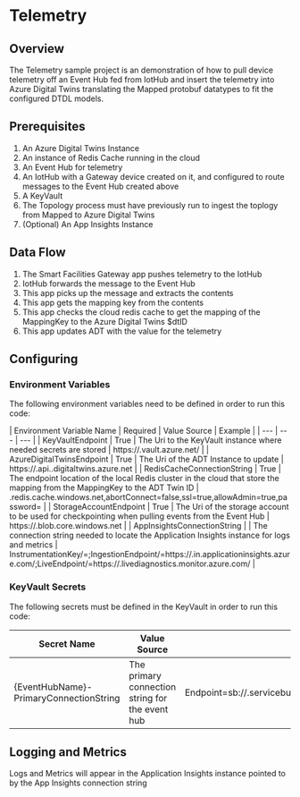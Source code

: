 ﻿# Telemetry

## Overview
The Telemetry sample project is an demonstration of how to pull device telemetry off an Event Hub fed from IotHub and insert the telemetry into Azure Digital Twins translating the Mapped protobuf datatypes to fit the configured DTDL models. 

## Prerequisites

1. An Azure Digital Twins Instance
2. An instance of Redis Cache running in the cloud
3. An Event Hub for telemetry
4. An IotHub with a Gateway device created on it, and configured to route messages to the Event Hub created above
5. A KeyVault
6. The Topology process must have previously run to ingest the toplogy from Mapped to Azure Digital Twins
7. (Optional) An App Insights Instance

## Data Flow

1. The Smart Facilities Gateway app pushes telemetry to the IotHub
2. IotHub forwards the message to the Event Hub
3. This app picks up the message and extracts the contents
4. This app gets the mapping key from the contents
5. This app checks the cloud redis cache to get the mapping of the MappingKey to the Azure Digital Twins $dtID
6. This app updates ADT with the value for the telemetry

## Configuring

### Environment Variables

The following environment variables need to be defined in order to run this code:

| Environment Variable Name | Required | Value Source | Example |
| --- | --- | --- |
| KeyVaultEndpoint | True | The Uri to the KeyVault instance where needed secrets are stored | https://<yourkeyvaultname>.vault.azure.net/ |
| AzureDigitalTwinsEndpoint | True | The Uri of the ADT Instance to update | https://<youradtname>.api.<yourregion>.digitaltwins.azure.net |
| RedisCacheConnectionString | True | The endpoint location of the local Redis cluster in the cloud that store the mapping from the MappingKey to the ADT Twin ID | <yourcachename>.redis.cache.windows.net,abortConnect=false,ssl=true,allowAdmin=true,password=<yourpassword> |
| StorageAccountEndpoint | True | The Uri of the storage account to be used for checkpointing when pulling events from the Event Hub | https://<yourstorageaccountname>.blob.core.windows.net |
| AppInsightsConnectionString |  | The connection string needed to locate the Application Insights instance for logs and metrics | InstrumentationKey/=<yourinstrumentationkey>;IngestionEndpoint/=https://<checkregion>.in.applicationinsights.azure.com/;LiveEndpoint/=https://<checkregion>.livediagnostics.monitor.azure.com/ |


### KeyVault Secrets

The following secrets must be defined in the KeyVault in order to run this code:

| Secret Name | Value Source | Example |
| --- | --- | --- |
| {EventHubName}-PrimaryConnectionString | The primary connection string for the event hub | Endpoint=sb://<youreventhubname>.servicebus.windows.net/;SharedAccessKeyName=ListenRule;SharedAccessKey=<yoursharedaccesskey>=;EntityPath=telemetry |

## Logging and Metrics

Logs and Metrics will appear in the Application Insights instance pointed to by the App Insights connection string
